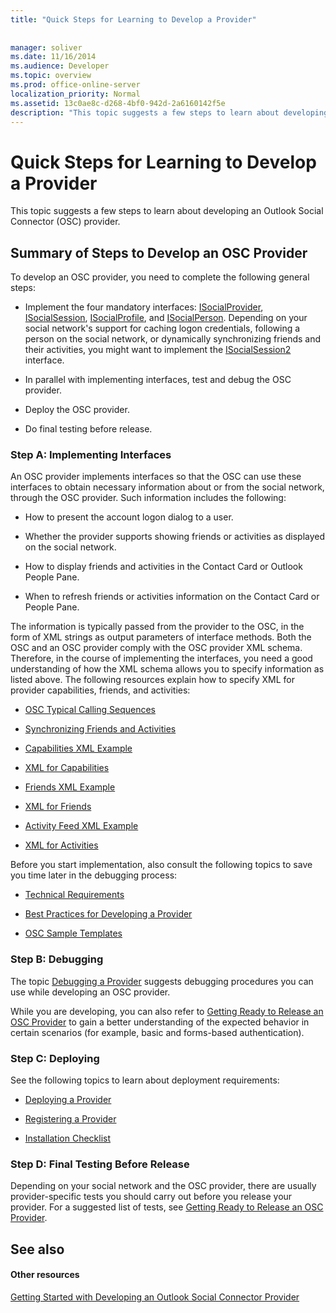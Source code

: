```yaml
---
title: "Quick Steps for Learning to Develop a Provider"
 
 
manager: soliver
ms.date: 11/16/2014
ms.audience: Developer
ms.topic: overview
ms.prod: office-online-server
localization_priority: Normal
ms.assetid: 13c0ae8c-d268-4bf0-942d-2a6160142f5e
description: "This topic suggests a few steps to learn about developing an Outlook Social Connector (OSC) provider."
---
```


# Quick Steps for Learning to Develop a Provider

This topic suggests a few steps to learn about developing an Outlook Social Connector (OSC) provider.
  
## Summary of Steps to Develop an OSC Provider

To develop an OSC provider, you need to complete the following general steps:
  
- Implement the four mandatory interfaces: [ISocialProvider](isocialprovideriunknown.md), [ISocialSession](isocialsessioniunknown.md), [ISocialProfile](isocialprofileisocialperson.md), and [ISocialPerson](isocialpersoniunknown.md). Depending on your social network's support for caching logon credentials, following a person on the social network, or dynamically synchronizing friends and their activities, you might want to implement the [ISocialSession2](isocialsession2iunknown.md) interface. 
    
- In parallel with implementing interfaces, test and debug the OSC provider.
    
- Deploy the OSC provider.
    
- Do final testing before release.
    
### Step A: Implementing Interfaces

An OSC provider implements interfaces so that the OSC can use these interfaces to obtain necessary information about or from the social network, through the OSC provider. Such information includes the following:
  
- How to present the account logon dialog to a user.
    
- Whether the provider supports showing friends or activities as displayed on the social network.
    
- How to display friends and activities in the Contact Card or Outlook People Pane. 
    
- When to refresh friends or activities information on the Contact Card or People Pane.
    
The information is typically passed from the provider to the OSC, in the form of XML strings as output parameters of interface methods. Both the OSC and an OSC provider comply with the OSC provider XML schema. Therefore, in the course of implementing the interfaces, you need a good understanding of how the XML schema allows you to specify information as listed above. The following resources explain how to specify XML for provider capabilities, friends, and activities:
  
- [OSC Typical Calling Sequences](osc-typical-calling-sequences.md)
    
- [Synchronizing Friends and Activities](synchronizing-friends-and-activities.md)
    
- [Capabilities XML Example](capabilities-xml-example.md)
    
- [XML for Capabilities](xml-for-capabilities.md)
    
- [Friends XML Example](friends-xml-example.md)
    
- [XML for Friends](xml-for-friends.md)
    
- [Activity Feed XML Example](activity-feed-xml-example.md)
    
- [XML for Activities](xml-for-activities.md)
    
Before you start implementation, also consult the following topics to save you time later in the debugging process:
  
- [Technical Requirements](technical-requirements.md)
    
- [Best Practices for Developing a Provider](best-practices-for-developing-a-provider.md)
    
- [OSC Sample Templates](osc-sample-templates.md)
    
### Step B: Debugging

The topic [Debugging a Provider](debugging-a-provider.md) suggests debugging procedures you can use while developing an OSC provider. 
  
While you are developing, you can also refer to [Getting Ready to Release an OSC Provider](getting-ready-to-release-an-osc-provider.md) to gain a better understanding of the expected behavior in certain scenarios (for example, basic and forms-based authentication). 
  
### Step C: Deploying

See the following topics to learn about deployment requirements:
  
- [Deploying a Provider](deploying-a-provider.md)
    
- [Registering a Provider](registering-a-provider.md)
    
- [Installation Checklist](installation-checklist.md)
    
### Step D: Final Testing Before Release

Depending on your social network and the OSC provider, there are usually provider-specific tests you should carry out before you release your provider. For a suggested list of tests, see [Getting Ready to Release an OSC Provider](getting-ready-to-release-an-osc-provider.md).
  
## See also

#### Other resources

[Getting Started with Developing an Outlook Social Connector Provider](getting-started-with-developing-an-outlook-social-connector-provider.md)

